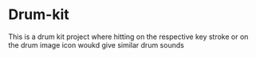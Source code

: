 # Drum-kit

This is a drum kit project where hitting on the respective key stroke or on the drum image icon woukd give similar drum sounds
